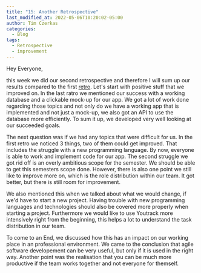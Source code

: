 ```yaml
---
title: "15: Another Retrospective"
last_modified_at: 2022-05-06T10:20:02-05:00
author: Tim Czerkas
categories:
  - Blog
tags:
  - Retrospective
  - improvement
---
```


Hey Everyone,

this week we did our second retrospective and therefore I will sum up our results compared to the first [retro](https://dhbw-experts.github.io/blog/08/). Let's start with positive stuff that we improved on. In the last ratro we mentioned our success with a working database and a clickable mock-up for our app.
We got a lot of work done regarding those topics and not only do we have a working app that is implemented and not just a mock-up, we also got an API to use the database more efficiently. To sum it up, we developed very well looking at our succeeded goals.

The next question was if we had any topics that were difficult for us. In the first retro we noticed 3 things, two of them could get improved. That includes the struggle with a new programming language. By now, everyone is able to work and implement code for our app. The second struggle we got rid off is an overly ambitious scope for the semester. We should be able to get this semesters scope done.
However, there is also one point we still like to improve more on, which is the role distribution within our team. It got better, but there is still room for improvement.

We also mentioned this when we talked about what we would change, if we'd have to start a new project. Having trouble with new programming languages and technologies should also be covered more properly when starting a project.
Furthermore we would like to use Youtrack more intensively right from the beginning, this helps a lot to understand the task distribution in our team.

To come to an End, we discussed how this has an impact on our working place in an professional environment. We came to the conclusion that agile software developement can be very useful, but only if it is used in the right way. Another point was the realisation that you can be much more productive if the team works together and not everyone for themself.
 